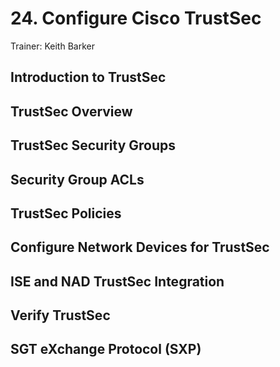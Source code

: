 # 24. Configure Cisco TrustSec

Trainer: Keith Barker


## Introduction to TrustSec




## TrustSec Overview




## TrustSec Security Groups




## Security Group ACLs




## TrustSec Policies




## Configure Network Devices for TrustSec




## ISE and NAD TrustSec Integration




## Verify TrustSec




## SGT eXchange Protocol (SXP)



